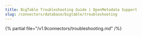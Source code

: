 ```yaml
---
title: BigTable Troubleshooting Guide | OpenMetadata Support
slug: /connectors/database/bigtable/troubleshooting
---
```


{% partial file="/v1.9connectors/troubleshooting.md" /%}
